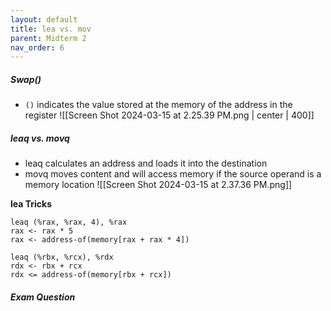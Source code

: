 ```yaml
---
layout: default
title: lea vs. mov
parent: Midterm 2
nav_order: 6
---
```

##### Swap()
- `()` indicates the value stored at the memory of the address in the register
![[Screen Shot 2024-03-15 at 2.25.39 PM.png | center | 400]]
##### leaq vs. movq
- leaq calculates an address and loads it into the destination
- movq moves content and will access memory if the source operand is a memory location
![[Screen Shot 2024-03-15 at 2.37.36 PM.png]]

**lea Tricks**
```
leaq (%rax, %rax, 4), %rax
rax <- rax * 5
rax <- address-of(memory[rax + rax * 4])
```

```
leaq (%rbx, %rcx), %rdx
rdx <- rbx + rcx
rdx <= address-of(memory[rbx + rcx])
```
##### Exam Question
